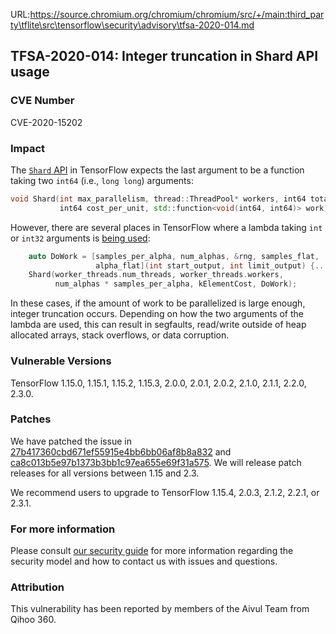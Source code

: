 URL:https://source.chromium.org/chromium/chromium/src/+/main:third_party\tflite\src\tensorflow\security\advisory\tfsa-2020-014.md
## TFSA-2020-014: Integer truncation in Shard API usage

### CVE Number
CVE-2020-15202

### Impact
The [`Shard`
API](https://github.com/tensorflow/tensorflow/blob/0e68f4d3295eb0281a517c3662f6698992b7b2cf/tensorflow/core/util/work_sharder.h#L59-L60)
in TensorFlow expects the last argument to be a function taking two `int64`
(i.e., `long long`) arguments:
```cc
void Shard(int max_parallelism, thread::ThreadPool* workers, int64 total,
           int64 cost_per_unit, std::function<void(int64, int64)> work);
```

However, there are several places in TensorFlow where a lambda taking `int` or
`int32` arguments is [being
used](https://github.com/tensorflow/tensorflow/blob/0e68f4d3295eb0281a517c3662f6698992b7b2cf/tensorflow/core/kernels/random_op.cc#L204-L205):
```cc
    auto DoWork = [samples_per_alpha, num_alphas, &rng, samples_flat,
                   alpha_flat](int start_output, int limit_output) {...};
    Shard(worker_threads.num_threads, worker_threads.workers,
          num_alphas * samples_per_alpha, kElementCost, DoWork);
```

In these cases, if the amount of work to be parallelized is large enough,
integer truncation occurs. Depending on how the two arguments of the lambda are
used, this can result in segfaults, read/write outside of heap allocated arrays,
stack overflows, or data corruption.

### Vulnerable Versions
TensorFlow 1.15.0, 1.15.1, 1.15.2, 1.15.3, 2.0.0, 2.0.1, 2.0.2, 2.1.0, 2.1.1,
2.2.0, 2.3.0.

### Patches
We have patched the issue in
[27b417360cbd671ef55915e4bb6bb06af8b8a832](https://github.com/tensorflow/tensorflow/commit/27b417360cbd671ef55915e4bb6bb06af8b8a832)
and
[ca8c013b5e97b1373b3bb1c97ea655e69f31a575](https://github.com/tensorflow/tensorflow/commit/ca8c013b5e97b1373b3bb1c97ea655e69f31a575).
We will release patch releases for all versions between 1.15 and 2.3.

We recommend users to upgrade to TensorFlow 1.15.4, 2.0.3, 2.1.2, 2.2.1, or
2.3.1.

### For more information
Please consult [our security
guide](https://github.com/tensorflow/tensorflow/blob/master/SECURITY.md) for
more information regarding the security model and how to contact us with issues
and questions.

### Attribution
This vulnerability has been reported by members of the Aivul Team from Qihoo
360.
